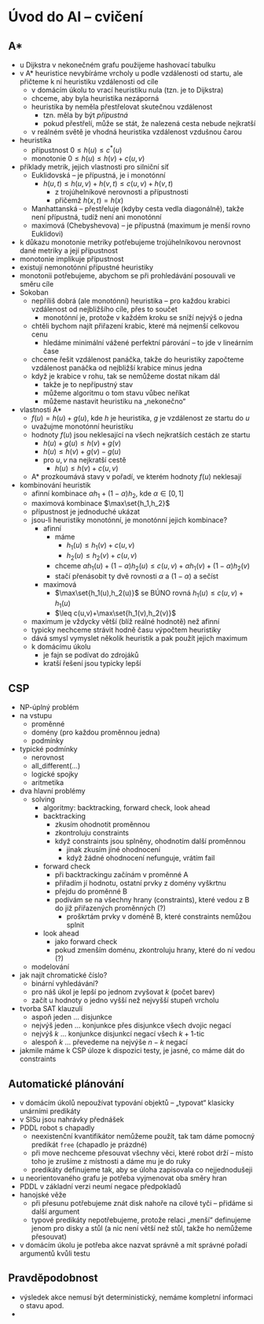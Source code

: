# Úvod do AI – cvičení

## A*

- u Dijkstra v nekonečném grafu použijeme hashovací tabulku
- v A* heuristice nevybíráme vrcholy u podle vzdálenosti od startu, ale přičteme k ní heuristiku vzdálenosti od cíle
	- v domácím úkolu to vrací heuristiku nula (tzn. je to Dijkstra)
	- chceme, aby byla heuristika nezáporná
	- heuristika by neměla přestřelovat skutečnou vzdálenost
		- tzn. měla by být *přípustná*
		- pokud přestřelí, může se stát, že nalezená cesta nebude nejkratší
	- v reálném světě je vhodná heuristika vzdálenost vzdušnou čarou
- heuristika
	- přípustnost $0\leq h(u)\leq c^*(u)$
	- monotonie $0\leq h(u)\leq h(v)+c(u,v)$
- příklady metrik, jejich vlastnosti pro silniční síť
	- Euklidovská – je přípustná, je i monotónní
		- $h(u,t)\leq h(u,v)+h(v,t)\leq c(u,v)+h(v,t)$
			- z trojúhelníkové nerovnosti a přípustnosti
			- přičemž $h(x,t)=h(x)$
	- Manhattanská – přestřeluje (kdyby cesta vedla diagonálně), takže není přípustná, tudíž není ani monotónní
	- maximová (Chebyshevova) – je přípustná (maximum je menší rovno Euklidovi)
- k důkazu monotonie metriky potřebujeme trojúhelníkovou nerovnost dané metriky a její přípustnost
- monotonie implikuje přípustnost
- existují nemonotónní přípustné heuristiky
- monotonii potřebujeme, abychom se při prohledávání posouvali ve směru cíle
- Sokoban
	- nepříliš dobrá (ale monotónní) heuristika – pro každou krabici vzdálenost od nejbližšího cíle, přes to součet
		- monotónní je, protože v každém kroku se sníží nejvýš o jedna
	- chtěli bychom najít přiřazení krabic, které má nejmenší celkovou cenu
		- hledáme minimální vážené perfektní párování – to jde v lineárním čase
	- chceme řešit vzdálenost panáčka, takže do heuristiky započteme vzdálenost panáčka od nejbližší krabice minus jedna
	- když je krabice v rohu, tak se nemůžeme dostat nikam dál
		- takže je to nepřípustný stav
		- můžeme algoritmu o tom stavu vůbec neříkat
		- můžeme nastavit heuristiku na „nekonečno“
- vlastnosti A*
	- $f(u)=h(u)+g(u)$, kde $h$ je heuristika, $g$ je vzdálenost ze startu do $u$
	- uvažujme monotónní heuristiku
	- hodnoty $f(u)$ jsou neklesající na všech nejkratších cestách ze startu
		- $h(u)+g(u)\leq h(v)+g(v)$
		- $h(u)\leq h(v)+g(v)-g(u)$
		- pro $u,v$ na nejkratší cestě
			- $h(u)\leq h(v)+c(u,v)$
	- A* prozkoumává stavy v pořadí, ve kterém hodnoty $f(u)$ neklesají
- kombinování heuristik
	- afinní kombinace $\alpha h_1+(1-\alpha)h_2$, kde $\alpha\in[0,1]$
	- maximová kombinace $\max\set{h_1,h_2}$
	- přípustnost je jednoduché ukázat
	- jsou-li heuristiky monotónní, je monotónní jejich kombinace?
		- afinní
			- máme
				- $h_1(u)\leq h_1(v)+c(u,v)$
				- $h_2(u)\leq h_2(v)+c(u,v)$
			- chceme $\alpha h_1(u)+(1-\alpha)h_2(u)\leq c(u,v)+\alpha h_1(v)+(1-\alpha)h_2(v)$
			- stačí přenásobit ty dvě rovnosti $\alpha$ a $(1-\alpha)$ a sečíst
		- maximová
			- $\max\set{h_1(u),h_2(u)}$ se BÚNO rovná $h_1(u)\leq c(u,v)+h_1(u)$
			- $\leq c(u,v)+\max\set{h_1(v),h_2(v)}$
	- maximum je vždycky větší (blíž reálné hodnotě) než afinní
	- typicky nechceme strávit hodně času výpočtem heuristiky
	- dává smysl vymyslet několik heuristik a pak použít jejich maximum
	- k domácímu úkolu
		- je fajn se podívat do zdrojáků
		- kratší řešení jsou typicky lepší

## CSP

- NP-úplný problém
- na vstupu
	- proměnné
	- domény (pro každou proměnnou jedna)
	- podmínky
- typické podmínky
	- nerovnost
	- all_different(…)
	- logické spojky
	- aritmetika
- dva hlavní problémy
	- solving
		- algoritmy: backtracking, forward check, look ahead
		- backtracking
			- zkusím ohodnotit proměnnou
			- zkontroluju constraints
			- když constraints jsou splněny, ohodnotím další proměnnou
				- jinak zkusím jiné ohodnocení
				- když žádné ohodnocení nefunguje, vrátím fail
		- forward check
			- při backtrackingu začínám v proměnné A
			- přiřadím jí hodnotu, ostatní prvky z domény vyškrtnu
			- přejdu do proměnné B
			- podívám se na všechny hrany (constraints), které vedou z B do již přiřazených proměnných (?)
				- proškrtám prvky v doméně B, které constraints nemůžou splnit
		- look ahead
			- jako forward check
			- pokud zmenším doménu, zkontroluju hrany, které do ní vedou (?)
	- modelování
- jak najít chromatické číslo?
	- binární vyhledávání?
	- pro náš úkol je lepší po jednom zvyšovat $k$ (počet barev)
	- začít u hodnoty o jedno vyšší než nejvyšší stupeň vrcholu
- tvorba SAT klauzulí
	- aspoň jeden … disjunkce
	- nejvýš jeden … konjunkce přes disjunkce všech dvojic negací
	- nejvýš $k$ … konjunkce disjunkcí negací všech $k+1$-tic
	- alespoň $k$ … převedeme na nejvýše $n-k$ negací
- jakmile máme k CSP úloze k dispozici testy, je jasné, co máme dát do constraints

## Automatické plánování

- v domácím úkolů nepoužívat typování objektů – „typovat“ klasicky unárními predikáty
- v SISu jsou nahrávky přednášek
- PDDL robot s chapadly
	- neexistenční kvantifikátor nemůžeme použít, tak tam dáme pomocný predikát `free` (chapadlo je prázdné)
	- při move nechceme přesouvat všechny věci, které robot drží – místo toho je zrušíme z místnosti a dáme mu je do ruky
	- predikáty definujeme tak, aby se úloha zapisovala co nejjednodušeji
- u neorientovaného grafu je potřeba vyjmenovat oba směry hran
- PDDL v základní verzi neumí negace předpokladů
- hanojské věže
	- při přesunu potřebujeme znát disk nahoře na cílové tyči – přidáme si další argument
	- typové predikáty nepotřebujeme, protože relaci „menší“ definujeme jenom pro disky a stůl (a nic není větší než stůl, takže ho nemůžeme přesouvat)
- v domácím úkolu je potřeba akce nazvat správně a mít správné pořadí argumentů kvůli testu

## Pravděpodobnost

- výsledek akce nemusí být deterministický, nemáme kompletní informaci o stavu apod.
- 
